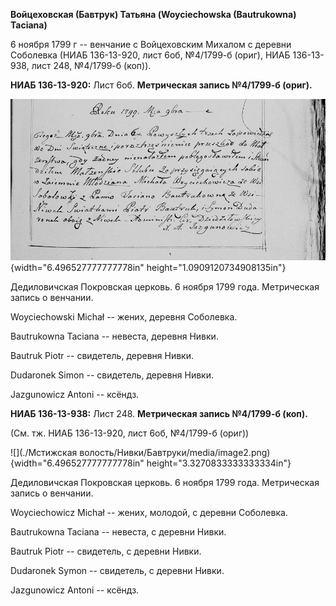 **Войцеховская (Бавтрук) Татьяна (Woyciechowska (Bautrukowna) Taciana)**

6 ноября 1799 г -- венчание с Войцеховским Михалом с деревни Соболевка
(НИАБ 136-13-920, лист 6об, №4/1799-б (ориг), НИАБ 136-13-938, лист 248,
№4/1799-б (коп)).

**НИАБ 136-13-920:** Лист 6об. **Метрическая запись №4/1799-б (ориг).**

![](./media/5604bfc7d11cda7f7135d05604933d8ae4166ee2.png){width="6.496527777777778in"
height="1.0909120734908135in"}

Дедиловичская Покровская церковь. 6 ноября 1799 года. Метрическая запись
о венчании.

Woyciechowski Michał -- жених, деревня Соболевка.

Bautrukowna Taciana -- невеста, деревня Нивки.

Bautruk Piotr -- свидетель, деревня Нивки.

Dudaronek Simon -- свидетель, деревня Нивки.

Jazgunowicz Antoni -- ксёндз.

**НИАБ 136-13-938:** Лист 248. **Метрическая запись №4/1799-б (коп).**

(См. тж. НИАБ 136-13-920, лист 6об, №4/1799-б (ориг))

![](./Мстижская волость/Нивки/Бавтруки/media/image2.png){width="6.496527777777778in"
height="3.3270833333333334in"}

Дедиловичская Покровская церковь. 6 ноября 1799 года. Метрическая запись
о венчании.

Woyciechowicz Michał -- жених, молодой, с деревни Соболевка.

Bautrukowna Taciana -- невеста, с деревни Нивки.

Bautruk Piotr -- свидетель, с деревни Нивки.

Dudaronek Symon -- свидетель, с деревни Нивки.

Jazgunowicz Antoni -- ксёндз.

